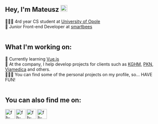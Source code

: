<h2>Hey, I'm Mateusz <img src="https://raw.githubusercontent.com/MartinHeinz/MartinHeinz/master/wave.gif" width="22px"></h2>

👨🏻‍🎓 4rd year CS student at [University of Opole][wmfii-website]<br>
🐝 Junior Front-end Developer at [smartbees][smartbees-website]<br>
<br>
<h2>What I'm working on:</h2>

🌱 Currently learning [Vue.js][vue-website]<br>
🏢 At the company, I help develop projects for clients such as [KGHM][kghm-website], [PKN][pkn-website], [Viamedica][viamedica-website] and others.<br>
👨🏻‍💻 You can find some of the personal projects on my profile, so... HAVE FUN!<br>
<br>
<h2>You can also find me on:</h2>

[<img align="left" alt="fb-icon" width="32px" src="https://cdn4.iconfinder.com/data/icons/social-media-2210/24/Linkedin-512.png">][linkedin-website]
[<img align="left" alt="fb-icon" width="32px" src="https://cdn4.iconfinder.com/data/icons/social-media-2210/24/Behance-512.png">][behance-website]
[<img align="left" alt="fb-icon" width="32px" src="https://cdn4.iconfinder.com/data/icons/social-media-2210/24/Facebook-512.png">][facebook-website]
[<img align="left" alt="fb-icon" width="32px" src="https://cdn4.iconfinder.com/data/icons/social-media-2210/24/Instagram-512.png">][instagram-website]

[wmfii-website]: http://wmfi.uni.opole.pl/
[smartbees-website]: https://smartbees.pl/

[vue-website]: https://vuejs.org/

[kghm-website]: https://kghm.com/
[pkn-website]: https://www.pkn.pl/
[viamedica-website]: https://www.viamedica.pl/

[linkedin-website]: https://www.linkedin.com/in/bronismateusz/
[behance-website]: https://www.behance.net/bronisMateusz
[facebook-website]: https://www.facebook.com/bronisMateusz/
[instagram-website]: http://instagram.com/bronismateusz/
